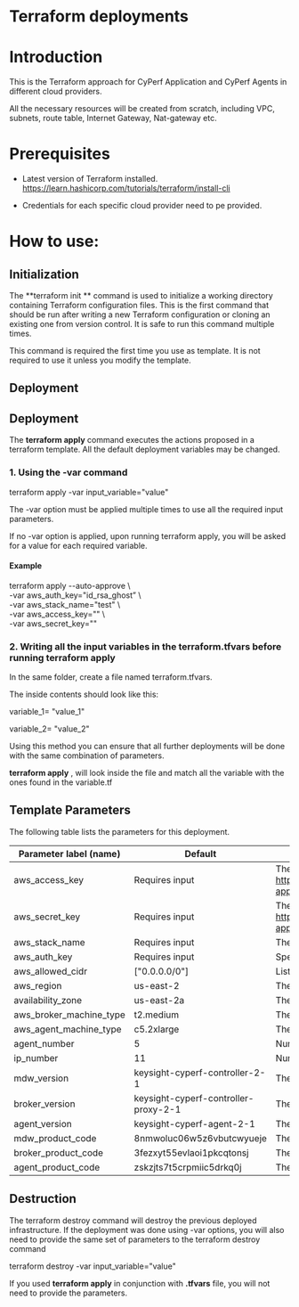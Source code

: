 # Terraform deployments

# Introduction

This is the Terraform approach for CyPerf Application and CyPerf Agents in different cloud providers.

All the necessary resources will be created from scratch, including VPC, subnets, route table, Internet Gateway, Nat-gateway etc.

# Prerequisites

- Latest version of Terraform installed. https://learn.hashicorp.com/tutorials/terraform/install-cli

- Credentials for each specific cloud provider need to pe provided.

# How to use:

## Initialization

The  **terraform init ** command is used to initialize a working directory containing Terraform configuration files. This is the first command that should be run after writing a new Terraform configuration or cloning an existing one from version control. It is safe to run this command multiple times.

This command is required the first time you use as template. It is not required to use it unless you modify the template.

## Deployment

## Deployment

The  **terraform apply**  command executes the actions proposed in a terraform template. All the default deployment variables may be changed.

### 1. Using the **-var** command

terraform apply -var input\_variable=&quot;value&quot;

The -var option must be applied multiple times to use all the required input parameters.

If no -var option is applied, upon running terraform apply, you will be asked for a value for each required variable.


#### Example

terraform apply --auto-approve \  
-var aws_auth_key="id_rsa_ghost” \  
-var aws_stack_name="test" \  
-var aws_access_key="" \  
-var aws_secret_key=""

### 2. Writing all the input variables in the terraform.tfvars before running terraform apply

In the same folder, create a file named terraform.tfvars.

The inside contents should look like this:

variable_1= "value\_1"

variable_2= "value\_2"

Using this method you can ensure that all further deployments will be done with the same combination of parameters.

**terraform apply** , will look inside the file and match all the variable with the ones found in the variable.tf
## Template Parameters

The following table lists the parameters for this deployment.

| **Parameter label (name)**                  | **Default**            | **Description**  |
| ----------------------- | ----------------- | ----- |
| aws_access_key | Requires input | The AWS access key must be obtained using following specification https://docs.aws.amazon.com/powershell/latest/userguide/pstools-appendix-sign-up.html. |
| aws_secret_key  | Requires input | The AWS secret key must be obtained using following specification https://docs.aws.amazon.com/powershell/latest/userguide/pstools-appendix-sign-up.html. |
| aws_stack_name | Requires input |The AWS stack name. |
| aws_auth_key | Requires input | Specify the AWS SSH key name. |
| aws_allowed_cidr | ["0.0.0.0/0"] |List of ip allowed to access the deployed machines. |
| aws_region            | us-east-2   | The AWS region for deployment. |
| availability_zone      | us-east-2a       | The AWS availability zone for deployment. |
| aws_broker_machine_type   | t2.medium   | The machine type used for deploying the CyPerf controller proxy. |
| aws_agent_machine_type    | c5.2xlarge   |The machine type used for deploying the CyPerf agent.  |
| agent_number   | 5           | Number of agents deployed per vpc |
| ip_number   | 11           | Number of test IPs per agent |
| mdw_version   | keysight-cyperf-controller-2-1           | The CyPerf controller image version. |
| broker_version   | keysight-cyperf-controller-proxy-2-1         | The CyPerf controller proxy image version. |
| agent_version       | keysight-cyperf-agent-2-1     | The CyPerf agent image version.   |
| mdw_product_code   | 8nmwoluc06w5z6vbutcwyueje           | The CyPerf controller marketplace product code. |
| broker_product_code   | 3fezxyt55evlaoi1pkcqtonsj         | The CyPerf controller proxy marketplace product code. |
| agent_product_code       | zskzjts7t5crpmiic5drkq0j     | The CyPerf agent marketplace product code.   |

## Destruction

The terraform destroy command will destroy the previous deployed infrastructure.
If the deployment was done using -var options, you will also need to provide the same set of parameters to the terraform destroy command

terraform destroy -var input\_variable=&quot;value&quot;

If you used **terraform apply** in conjunction with **.tfvars** file, you will not need to provide the parameters.